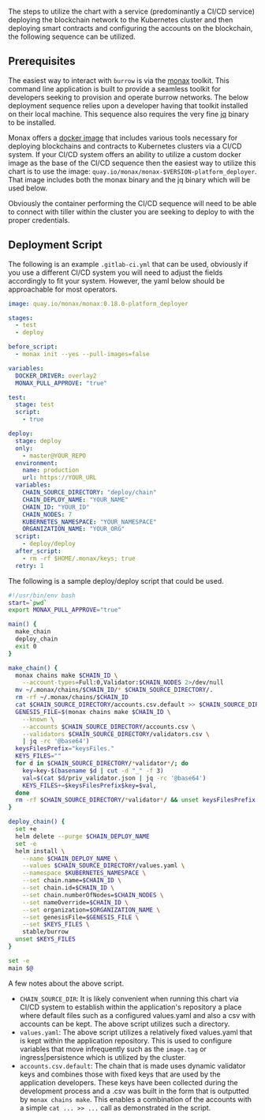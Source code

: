 The steps to utilize the chart with a service (predominantly a CI/CD service) deploying the blockchain network to the Kubernetes cluster and then deploying smart contracts and configuring the accounts on the blockchain, the following sequence can be utilized.

## Prerequisites

The easiest way to interact with `burrow` is via the [monax](https://github.com/monax/monax) toolkit. This command line application is built to provide a seamless toolkit for developers seeking to provision and operate burrow networks. The below deployment sequence relies upon a developer having that toolkit installed on their local machine. This sequence also requires the very fine [jq](https://stedolan.github.io/jq/) binary to be installed.

Monax offers a [docker image](https://quay.io/repository/monax/monax?tag=latest&tab=tags) that includes various tools necessary for deploying blockchains and contracts to Kubernetes clusters via a CI/CD system. If your CI/CD system offers an ability to utilize a custom docker image as the base of the CI/CD sequence then the easiest way to utilize this chart is to use the image: `quay.io/monax/monax-$VERSION-platform_deployer`. That image includes both the monax binary and the jq binary which will be used below.

Obviously the container performing the CI/CD sequence will need to be able to connect with tiller within the cluster you are seeking to deploy to with the proper credentials.

## Deployment Script

The following is an example `.gitlab-ci.yml` that can be used, obviously if you use a different CI/CD system you will need to adjust the fields accordingly to fit your system. However, the yaml below should be approachable for most operators.

```yaml
image: quay.io/monax/monax:0.18.0-platform_deployer

stages:
  - test
  - deploy

before_script:
  - monax init --yes --pull-images=false

variables:
  DOCKER_DRIVER: overlay2
  MONAX_PULL_APPROVE: "true"

test:
  stage: test
  script:
    - true

deploy:
  stage: deploy
  only:
    - master@YOUR_REPO
  environment:
    name: production
    url: https://YOUR_URL
  variables:
    CHAIN_SOURCE_DIRECTORY: "deploy/chain"
    CHAIN_DEPLOY_NAME: "YOUR_NAME"
    CHAIN_ID: "YOUR_ID"
    CHAIN_NODES: 7
    KUBERNETES_NAMESPACE: "YOUR_NAMESPACE"
    ORGANIZATION_NAME: "YOUR_ORG"
  script:
    - deploy/deploy
  after_script:
    - rm -rf $HOME/.monax/keys; true
  retry: 1
```

The following is a sample deploy/deploy script that could be used.

```bash
#!/usr/bin/env bash
start=`pwd`
export MONAX_PULL_APPROVE="true"

main() {
  make_chain
  deploy_chain
  exit 0
}

make_chain() {
  monax chains make $CHAIN_ID \
    --account-types=Full:0,Validator:$CHAIN_NODES 2>/dev/null
  mv ~/.monax/chains/$CHAIN_ID/* $CHAIN_SOURCE_DIRECTORY/.
  rm -rf ~/.monax/chains/$CHAIN_ID
  cat $CHAIN_SOURCE_DIRECTORY/accounts.csv.default >> $CHAIN_SOURCE_DIRECTORY/accounts.csv
  GENESIS_FILE=$(monax chains make $CHAIN_ID \
    --known \
    --accounts $CHAIN_SOURCE_DIRECTORY/accounts.csv \
    --validators $CHAIN_SOURCE_DIRECTORY/validators.csv \
    | jq -rc '@base64')
  keysFilesPrefix="keysFiles."
  KEYS_FILES=""
  for d in $CHAIN_SOURCE_DIRECTORY/*validator*/; do
    key=key-$(basename $d | cut -d "_" -f 3)
    val=$(cat $d/priv_validator.json | jq -rc '@base64')
    KEYS_FILES+=$keysFilesPrefix$key=$val,
  done
  rm -rf $CHAIN_SOURCE_DIRECTORY/*validator*/ && unset keysFilesPrefix
}

deploy_chain() {
  set +e
  helm delete --purge $CHAIN_DEPLOY_NAME
  set -e
  helm install \
    --name $CHAIN_DEPLOY_NAME \
    --values $CHAIN_SOURCE_DIRECTORY/values.yaml \
    --namespace $KUBERNETES_NAMESPACE \
    --set chain.name=$CHAIN_ID \
    --set chain.id=$CHAIN_ID \
    --set chain.numberOfNodes=$CHAIN_NODES \
    --set nameOverride=$CHAIN_ID \
    --set organization=$ORGANIZATION_NAME \
    --set genesisFile=$GENESIS_FILE \
    --set $KEYS_FILES \
    stable/burrow
  unset $KEYS_FILES
}

set -e
main $@
```

A few notes about the above script.

* `CHAIN_SOURCE_DIR`: It is likely convenient when running this chart via CI/CD system to establish within the application's repository a place where default files such as a configured values.yaml and also a csv with accounts can be kept. The above script utilizes such a directory.
* `values.yaml`: The above script utilizes a relatively fixed values.yaml that is kept within the application repository. This is used to configure variables that move infrequently such as the `image.tag` or ingress|persistence which is utilized by the cluster.
* `accounts.csv.default`: The chain that is made uses dynamic validator keys and combines those with fixed keys that are used by the application developers. These keys have been collected during the development process and a .csv was built in the form that is outputted by `monax chains make`. This enables a combination of the accounts with a simple `cat ... >> ...` call as demonstrated in the script.
